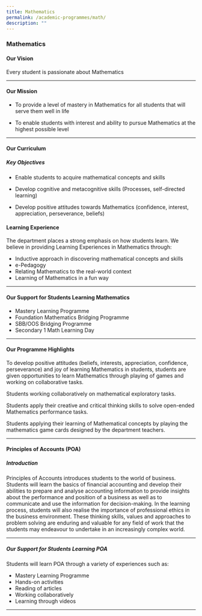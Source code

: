 ```yaml
---
title: Mathematics
permalink: /academic-programmes/math/
description: ""
---
```

### Mathematics


#### Our Vision
Every student is passionate about Mathematics
<hr>

#### Our Mission
*   To provide a level of mastery in Mathematics for all students that will serve them well in life  
    
*   To enable students with interest and ability to pursue Mathematics at the highest possible level
<hr>

#### Our Curriculum
##### Key Objectives
* Enable students to acquire mathematical concepts and skills

* Develop cognitive and metacognitive skills (Processes, self-directed learning)

* Develop positive attitudes towards Mathematics (confidence, interest, appreciation, perseverance, beliefs)


#### Learning Experience
The department places a strong emphasis on how students learn. We believe in providing Learning Experiences in Mathematics through:

* Inductive approach in discovering mathematical concepts and skills
* e-Pedagogy 
* Relating Mathematics to the real-world context 
* Learning of Mathematics in a fun way

<hr>

#### Our Support for Students Learning Mathematics

* Mastery Learning Programme
* Foundation Mathematics Bridging Programme
* SBB/OOS Bridging Programme
* Secondary 1 Math Learning Day
<hr>

#### Our Programme Highlights

To develop positive attitudes (beliefs, interests, appreciation, confidence, perseverance) and joy of learning Mathematics in students, students are given opportunities to learn Mathematics through playing of games and working on collaborative tasks.


Students working collaboratively on mathematical exploratory tasks.


Students apply their creative and critical thinking skills to solve open-ended Mathematics performance tasks.


Students applying their learning of Mathematical concepts by playing the mathematics game cards designed by the department teachers.

<hr>

#### Principles of Accounts (POA)
##### Introduction
Principles of Accounts introduces students to the world of business. Students will learn the basics of financial accounting and develop their abilities to prepare and analyse accounting information to provide insights about the performance and position of a business as well as to communicate and use the information for decision-making. In the learning process, students will also realise the importance of professional ethics in the business environment. These thinking skills, values and approaches to problem solving are enduring and valuable for any field of work that the students may endeavour to undertake in an increasingly complex world.
<hr>

##### Our Support for Students Learning POA

Students will learn POA through a variety of experiences such as:
* Mastery Learning Programme
* Hands-on activities
* Reading of articles
* Working collaboratively
* Learning through videos
<hr>